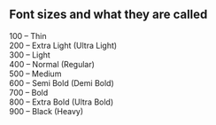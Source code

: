<h2>Font sizes and what they are called</h2>
100 – Thin<br>
200 – Extra Light (Ultra Light)<br>
300 – Light<br>
400 – Normal (Regular)<br>
500 – Medium<br>
600 – Semi Bold (Demi Bold)<br>
700 – Bold<br>
800 – Extra Bold (Ultra Bold)<br>
900 – Black (Heavy)
